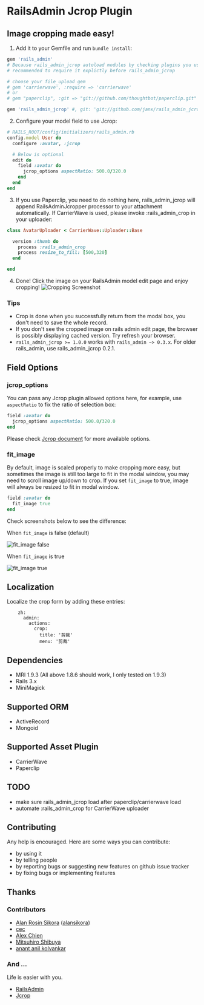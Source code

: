 # RailsAdmin Jcrop Plugin

## Image cropping made easy! ##

1. Add it to your Gemfile and run `bundle install`:

```ruby
gem 'rails_admin'
# Because rails_admin_jcrop autoload modules by checking plugins you use, it's
# recommended to require it explictly before rails_admin_jcrop

# choose your file_upload gem
# gem 'carrierwave', :require => 'carrierwave'
# or
# gem "paperclip", :git => "git://github.com/thoughtbot/paperclip.git"

gem 'rails_admin_jcrop' #, git: 'git://github.com/janx/rails_admin_jcrop.git'
```

2. Configure your model field to use Jcrop:

```ruby
# RAILS_ROOT/config/initializers/rails_admin.rb
config.model User do
  configure :avatar, :jcrop

  # Below is optional
  edit do
    field :avatar do
      jcrop_options aspectRatio: 500.0/320.0
    end
  end
end
```

3. If you use Paperclip, you need to do nothing here, rails_admin_jcrop will append RailsAdminJcropper processor to your attachment automatically. If CarrierWave is used, please invoke  :rails_admin_crop in your uploader:

```ruby
class AvatarUploader < CarrierWave::Uploader::Base

  version :thumb do
    process :rails_admin_crop
    process resize_to_fill: [500,320]
  end

end
```

4. Done! Click the image on your RailsAdmin model edit page and enjoy cropping!
![Cropping Screenshot](https://github.com/janx/rails_admin_jcrop/raw/master/screenshots/example.png)

### Tips ###

* Crop is done when you successfully return from the modal box, you don't need to save the whole record.
* If you don't see the cropped image on rails admin edit page, the browser is possibly displaying cached version. Try refresh your browser.
* `rails_admin_jcrop >= 1.0.0` works with `rails_admin ~> 0.3.x`. For older rails_admin, use rails_admin_jcrop 0.2.1.

## Field Options ##

### jcrop_options ###

You can pass any Jcrop plugin allowed options here, for example, use `aspectRatio` to fix the ratio of selection box:

```ruby
field :avatar do
  jcrop_options aspectRatio: 500.0/320.0
end
```

Please check [Jcrop document](http://deepliquid.com/content/Jcrop_Manual.html#Setting_Options) for more available options.

### fit_image ###

By default, image is scaled properly to make cropping more easy, but sometimes the image is still too large to fit in the modal window, you may need to scroll image up/down to crop. If you set `fit_image` to true, image will always be resized to fit in modal window.

```ruby
field :avatar do
  fit_image true
end
```

Check screenshots below to see the difference:

When `fit_image` is false (default)

![fit_image false](https://github.com/janx/rails_admin_jcrop/raw/master/screenshots/fit_image_false.png)

When `fit_image` is true

![fit_image true](https://github.com/janx/rails_admin_jcrop/raw/master/screenshots/fit_image_true.png)

## Localization ##

Localize the crop form by adding these entries:

        zh:
          admin:
            actions:
              crop:
                title: '剪裁'
                menu: '剪裁'

## Dependencies ##

* MRI 1.9.3 (All above 1.8.6 should work, I only tested on 1.9.3)
* Rails 3.x
* MiniMagick

## Supported ORM ##

* ActiveRecord
* Mongoid

## Supported Asset Plugin ##

* CarrierWave
* Paperclip

## TODO ##

* make sure rails_admin_jcrop load after paperclip/carrierwave load
* automate :rails_admin_crop for CarrierWave uploader

## Contributing ##

Any help is encouraged. Here are some ways you can contribute:

* by using it
* by telling people
* by reporting bugs or suggesting new features on github issue tracker
* by fixing bugs or implementing features

## Thanks ##

### Contributors ###

* [Alan Rosin Sikora](https://github.com/alansikora) ([alansikora](https://github.com/alansikora))
* [cec](https://github.com/cec)
* [Alex Chien](https://github.com/AlexChien)
* [Mitsuhiro Shibuya](https://github.com/mshibuya)
* [anant anil kolvankar](https://github.com/anantkolvankar)

### And ... ###

Life is easier with you.

* [RailsAdmin](https://github.com/sferik/rails_admin/)
* [Jcrop](http://deepliquid.com/content/Jcrop.html)
